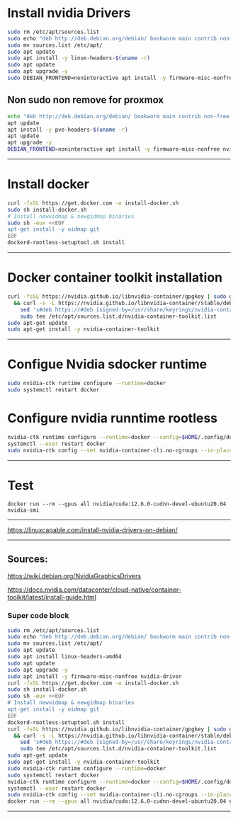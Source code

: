 # Install nvidia Drivers
```bash
sudo rm /etc/apt/sources.list
sudo echo "deb http://deb.debian.org/debian/ bookworm main contrib non-free non-free-firmware" > sources.list
sudo mv sources.list /etc/apt/
sudo apt update
sudo apt install -y linux-headers-$(uname -r)
sudo apt update
sudo apt upgrade -y
sudo DEBIAN_FRONTEND=noninteractive apt install -y firmware-misc-nonfree nvidia-driver
```
## Non sudo non remove for proxmox

```bash
echo "deb http://deb.debian.org/debian/ bookworm main contrib non-free non-free-firmware" >> /etc/apt/sources.list
apt update
apt install -y pve-headers-$(uname -r)
apt update
apt upgrade -y
DEBIAN_FRONTEND=noninteractive apt install -y firmware-misc-nonfree nvidia-driver
```
---
# Install docker
```bash
curl -fsSL https://get.docker.com -o install-docker.sh
sudo sh install-docker.sh
# Install newuidmap & newgidmap binaries
sudo sh -eux <<EOF
apt-get install -y uidmap git
EOF
dockerd-rootless-setuptool.sh install
```
---
# Docker container toolkit installation
```bash
curl -fsSL https://nvidia.github.io/libnvidia-container/gpgkey | sudo gpg --dearmor -o /usr/share/keyrings/nvidia-container-toolkit-keyring.gpg \
  && curl -s -L https://nvidia.github.io/libnvidia-container/stable/deb/nvidia-container-toolkit.list | \
    sed 's#deb https://#deb [signed-by=/usr/share/keyrings/nvidia-container-toolkit-keyring.gpg] https://#g' | \
    sudo tee /etc/apt/sources.list.d/nvidia-container-toolkit.list
sudo apt-get update
sudo apt-get install -y nvidia-container-toolkit
```
---
# Configue Nvidia sdocker runtime
```bash
sudo nvidia-ctk runtime configure --runtime=docker
sudo systemctl restart docker
```
# Configure nvidia runntime rootless
```bash
nvidia-ctk runtime configure --runtime=docker --config=$HOME/.config/docker/daemon.json
systemctl --user restart docker
sudo nvidia-ctk config --set nvidia-container-cli.no-cgroups --in-place
```
---
# Test
```
docker run --rm --gpus all nvidia/cuda:12.6.0-cudnn-devel-ubuntu20.04 nvidia-smi
```

---

https://linuxcapable.com/install-nvidia-drivers-on-debian/

---
## Sources:
https://wiki.debian.org/NvidiaGraphicsDrivers

https://docs.nvidia.com/datacenter/cloud-native/container-toolkit/latest/install-guide.html

### Super code block
```bash
sudo rm /etc/apt/sources.list
sudo echo "deb http://deb.debian.org/debian/ bookworm main contrib non-free non-free-firmware" > sources.list
sudo mv sources.list /etc/apt/
sudo apt update
sudo apt install linux-headers-amd64
sudo apt update
sudo apt upgrade -y
sudo apt install -y firmware-misc-nonfree nvidia-driver
curl -fsSL https://get.docker.com -o install-docker.sh
sudo sh install-docker.sh
sudo sh -eux <<EOF
# Install newuidmap & newgidmap binaries
apt-get install -y uidmap git
EOF
dockerd-rootless-setuptool.sh install
curl -fsSL https://nvidia.github.io/libnvidia-container/gpgkey | sudo gpg --dearmor -o /usr/share/keyrings/nvidia-container-toolkit-keyring.gpg \
  && curl -s -L https://nvidia.github.io/libnvidia-container/stable/deb/nvidia-container-toolkit.list | \
    sed 's#deb https://#deb [signed-by=/usr/share/keyrings/nvidia-container-toolkit-keyring.gpg] https://#g' | \
    sudo tee /etc/apt/sources.list.d/nvidia-container-toolkit.list
sudo apt-get update
sudo apt-get install -y nvidia-container-toolkit
sudo nvidia-ctk runtime configure --runtime=docker
sudo systemctl restart docker
nvidia-ctk runtime configure --runtime=docker --config=$HOME/.config/docker/daemon.json
systemctl --user restart docker
sudo nvidia-ctk config --set nvidia-container-cli.no-cgroups --in-place
docker run --rm --gpus all nvidia/cuda:12.6.0-cudnn-devel-ubuntu20.04 nvidia-smi

```
------
